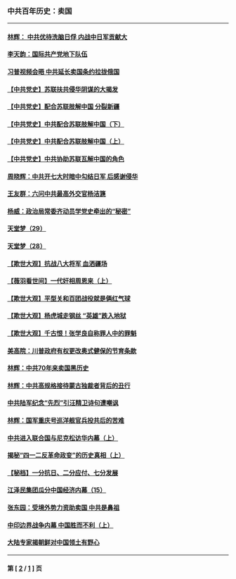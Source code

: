 ### 中共百年历史：卖国
---
#### [林辉： 中共优待洗脑日俘 内战中日军贡献大](../../pages/nf1176117/n13624644.md?01100430) 
#### [李天韵：国际共产党地下队伍](../../pages/nf1176117/n13611808.md?01100430) 
#### [习普视频会晤 中共延长卖国条约拉拢俄国](../../pages/nf1176117/n13060971.md?01100430) 
#### [【中共党史】苏联扶共侵华阴谋的大揭发](../../pages/nf1176117/n13056050.md?01100430) 
#### [【中共党史】配合苏联肢解中国 分裂新疆](../../pages/nf1176117/n13040700.md?01100430) 
#### [【中共党史】中共配合苏联肢解中国（下）](../../pages/nf1176117/n13035660.md?01100430) 
#### [【中共党史】中共配合苏联肢解中国（上）](../../pages/nf1176117/n13030262.md?01100430) 
#### [【中共党史】中共协助苏联瓦解中国的角色](../../pages/nf1176117/n13018109.md?01100430) 
#### [周晓辉：中共开七大时暗中勾结日军 后感谢侵华](../../pages/nf1176117/n12921960.md?01100430) 
#### [王友群：六问中共最高外交官杨洁篪](../../pages/nf1176117/n12836495.md?01100430) 
#### [杨威：政治局常委齐动员学党史牵出的“秘密”](../../pages/nf1176117/n12764642.md?01100430) 
#### [天堂梦（29）](../../pages/nf1176117/n12408465.md?01100430) 
#### [天堂梦（28）](../../pages/nf1176117/n12408309.md?01100430) 
#### [【欺世大观】抗战八大将军 血洒疆场](../../pages/nf1176117/n12357044.md?01100430) 
#### [【薇羽看世间】一代奸相周恩来（上）](../../pages/nf1176117/n12401109.md?01100430) 
#### [【欺世大观】平型关和百团战役就是俩红气球](../../pages/nf1176117/n12359157.md?01100430) 
#### [【欺世大观】杨虎城走钢丝 “英雄”跌入地狱](../../pages/nf1176117/n12358840.md?01100430) 
#### [【欺世大观】千古恨！张学良自称罪人中的罪魁](../../pages/nf1176117/n12358629.md?01100430) 
#### [美高院：川普政府有权更改奥式健保的节育条款](../../pages/nf1176117/n12242171.md?01100430) 
#### [林辉：中共70年来卖国黑历史](../../pages/nf1176117/n11552181.md?01100430) 
#### [林辉：中共高规格接待蒙古独裁者背后的丑行](../../pages/nf1176117/n11225005.md?01100430) 
#### [中共陆军纪念“先烈”引汪精卫诗句遭嘲讽](../../pages/nf1176117/n11153345.md?01100430) 
#### [林辉：国军重庆号巡洋舰官兵投共后的苦难](../../pages/nf1176117/n10997801.md?01100430) 
#### [中共进入联合国与尼克松访华内幕（上）](../../pages/nf1176117/n10138788.md?01100430) 
#### [揭秘“四一二反革命政变”的历史真相（上）](../../pages/nf1176117/n9996650.md?01100430) 
#### [【秘档】一分抗日、二分应付、七分发展](../../pages/nf1176117/n9331484.md?01100430) 
#### [江泽民集团瓜分中国经济内幕（15）](../../pages/nf1176117/n9268584.md?01100430) 
#### [张东园：受境外势力资助卖国 中共是鼻祖](../../pages/nf1176117/n9272480.md?01100430) 
#### [中印边界战争内幕 中国胜而不利（上）](../../pages/nf1176117/n9252458.md?01100430) 
#### [大陆专家揭朝鲜对中国领土有野心](../../pages/nf1176117/n9074056.md?01100430) 

---
#### 第 [ [2](./2.md?01100430) / [1](./1.md?01100430) ] 页
